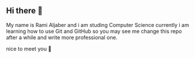 ## Hi there 👋
My name is Rami Aljaber and i am studing Computer Science
currently i am learning how to use Git and GitHub so you may see me change this repo after a while and write more professional one.


nice to meet you 🚀
<!--
**MrMoriarty04/MrMoriarty04** is a ✨ _special_ ✨ repository because its `README.md` (this file) appears on your GitHub profile.

Here are some ideas to get you started:

- 🔭 I’m currently working on ...
- 🌱 I’m currently learning ...
- 👯 I’m looking to collaborate on ...
- 🤔 I’m looking for help with ...
- 💬 Ask me about ...
- 📫 How to reach me: ...
- 😄 Pronouns: ...
- ⚡ Fun fact: ...
-->
